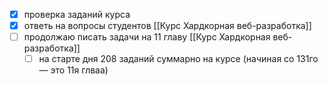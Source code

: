 - [x] проверка заданий курса
- [x] ответь на вопросы студентов [[Курс Хардкорная веб-разработка]]
- [ ] продолжаю писать задачи на 11 главу [[Курс Хардкорная веб-разработка]]
	- [ ] на старте дня 208 заданий суммарно на курсе (начиная со 131го — это 11я глваа)